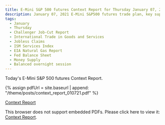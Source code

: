 ```yaml
---
title: E-Mini S&P 500 futures Context Report for Thursday January 07, 2021
description: January 07, 2021 E-Mini S&P500 futures trade plan, key support and resistance zones, and volatility analysis.
tags:
  - January
  - Thursday
  - Challenger Job-Cut Report 
  - International Trade in Goods and Services 
  - Jobless Claims 
  - ISM Services Index 
  - EIA Natural Gas Report 
  - Fed Balance Sheet 
  - Money Supply 
  - Balanced overnight session
---
```


Today's E-Mini S&P 500 futures Context Report.

{% assign pdfUrl = site.baseurl | append: "/theme/posts/context_report_010721.pdf" %}

<a href="{{pdfUrl}}">Context Report</a>

<object data="{{pdfUrl}}" type="application/pdf" width="700px" height="700px">
    <p>This browser does not support embedded PDFs. Please click here to view it: <a href="{{pdfUrl}}">Context Report</a>.</p>
</object>

